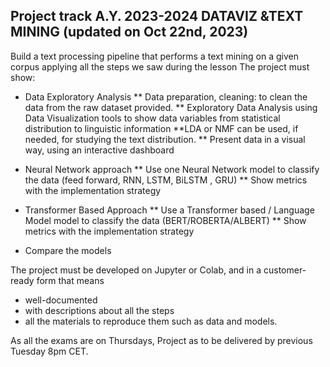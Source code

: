 ## Project track A.Y. 2023-2024 DATAVIZ &TEXT MINING (updated on Oct 22nd, 2023) 

Build a text processing pipeline that performs a text mining on a given corpus applying all the steps we saw during the lesson
The project must show:
*	Data Exploratory Analysis
**	Data preparation, cleaning: to clean the data from the raw dataset provided.
** Exploratory Data Analysis using Data Visualization tools to show data variables from statistical distribution to linguistic information
**LDA or NMF can be used, if needed, for studying the text distribution.
** Present data in a visual way, using an interactive dashboard

* Neural Network approach 
** Use one Neural Network model to classify the data (feed forward, RNN, LSTM, BiLSTM , GRU)
** Show metrics with the implementation strategy 

* Transformer Based Approach
** Use a Transformer based / Language Model model to classify the data (BERT/ROBERTA/ALBERT)
** Show metrics with the implementation strategy 

* Compare the models

The project must be developed on Jupyter or Colab, and in a customer-ready form that means
* well-documented
* with descriptions about all the steps 
* all the materials to reproduce them such as data and models.

As all the exams are on Thursdays, Project as to be delivered by previous Tuesday 8pm CET.
